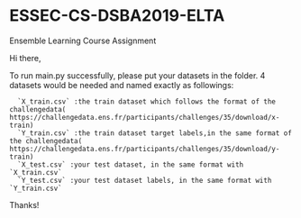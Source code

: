 # ESSEC-CS-DSBA2019-ELTA
Ensemble Learning Course Assignment

Hi there,

  To run main.py successfully, please put your datasets in the <data> folder.
  4 datasets would be needed and named exactly as followings:
  
      `X_train.csv` :the train dataset which follows the format of the challengedata(  https://challengedata.ens.fr/participants/challenges/35/download/x-train)
      `Y_train.csv` :the train dataset target labels,in the same format of the challengedata(  https://challengedata.ens.fr/participants/challenges/35/download/y-train)
      `X_test.csv` :your test dataset, in the same format with `X_train.csv`
      `Y_test.csv` :your test dataset labels, in the same format with `Y_train.csv`
      
      
  Thanks!
